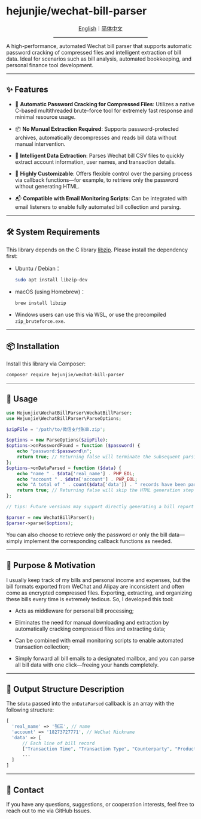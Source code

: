 # hejunjie/wechat-bill-parser

<div align="center">
  <a href="./README.md">English</a>｜<a href="./README.zh-CN.md">简体中文</a>
  <hr width="50%"/>
</div>

A high-performance, automated Wechat bill parser that supports automatic password cracking of compressed files and intelligent extraction of bill data. Ideal for scenarios such as bill analysis, automated bookkeeping, and personal finance tool development.

---

## ✨ Features

- 🔐 **Automatic Password Cracking for Compressed Files**: Utilizes a native C-based multithreaded brute-force tool for extremely fast response and minimal resource usage.

- 📦 **No Manual Extraction Required**: Supports password-protected archives, automatically decompresses and reads bill data without manual intervention.

- 📄 **Intelligent Data Extraction**: Parses Wechat bill CSV files to quickly extract account information, user names, and transaction details.

- 🧩 **Highly Customizable**: Offers flexible control over the parsing process via callback functions—for example, to retrieve only the password without generating HTML.

- 📬 **Compatible with Email Monitoring Scripts**: Can be integrated with email listeners to enable fully automated bill collection and parsing.

---

## 🛠 System Requirements

This library depends on the C library [libzip](https://libzip.org/). Please install the dependency first:

- Ubuntu / Debian：

  ```bash
  sudo apt install libzip-dev
  ```

- macOS (using Homebrew)：

  ```bash
  brew install libzip
  ```

- Windows users can use this via WSL, or use the precompiled `zip_bruteforce.exe`.

---

## 📦 Installation

Install this library via Composer:

```bash
composer require hejunjie/wechat-bill-parser
```

---

## 🚀 Usage

```php
use Hejunjie\WechatBillParser\WechatBillParser;
use Hejunjie\WechatBillParser\ParseOptions;

$zipFile = '/path/to/微信支付账单.zip';

$options = new ParseOptions($zipFile);
$options->onPasswordFound = function ($password) {
    echo "password:$password\n";
    return true; // Returning false will terminate the subsequent parsing process.
};
$options->onDataParsed = function ($data) {
    echo "name " . $data['real_name'] . PHP_EOL;
    echo "account " . $data['account'] . PHP_EOL;
    echo "A total of " . count($data['data']) . " records have been parsed.\n";
    return true; // Returning false will skip the HTML generation step (under development).
};

// tips: Future versions may support directly generating a bill report as an HTML file.

$parser = new WechatBillParser();
$parser->parse($options);
```

You can also choose to retrieve only the password or only the bill data—simply implement the corresponding callback functions as needed.

---

## 🧠 Purpose & Motivation

I usually keep track of my bills and personal income and expenses, but the bill formats exported from WeChat and Alipay are inconsistent and often come as encrypted compressed files. Exporting, extracting, and organizing these bills every time is extremely tedious. So, I developed this tool:

- Acts as middleware for personal bill processing;

- Eliminates the need for manual downloading and extraction by automatically cracking compressed files and extracting data;

- Can be combined with email monitoring scripts to enable automated transaction collection;

- Simply forward all bill emails to a designated mailbox, and you can parse all bill data with one click—freeing your hands completely.

---

## 🧾 Output Structure Description

The `$data` passed into the `onDataParsed` callback is an array with the following structure:

```php
[
  'real_name' => '张三', // name
  'account' => '18273727771', // WeChat Nickname
  'data' => [
      // Each line of bill record
      ["Transaction Time", "Transaction Type", "Counterparty", "Product", "Income/Expense", "Amount (CNY)", "Payment Method", "Current Status", "Transaction ID", "Merchant Order ID", "Remarks"]
      ...
  ]
]
```

---

## 📮 Contact

If you have any questions, suggestions, or cooperation interests, feel free to reach out to me via GitHub Issues.
